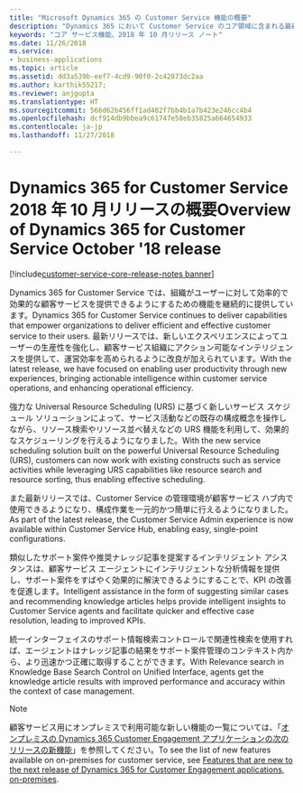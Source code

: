 ```yaml
---
title: "Microsoft Dynamics 365 の Customer Service 機能の概要"
description: "Dynamics 365 において Customer Service のコア領域に含まれる最新の機能とエンゲージメントについて説明します"
keywords: "コア サービス機能、2018 年 10 月リリース ノート"
ms.date: 11/26/2018
ms.service:
- business-applications
ms.topic: article
ms.assetid: dd3a539b-eef7-4cd9-90f0-2c42873dc2aa
ms.author: karthik55217;
ms.reviewer: anjgupta
ms.translationtype: HT
ms.sourcegitcommit: 566d62b456ff1ad482f7bb4b1a7b423e246cc4b4
ms.openlocfilehash: dcf914db9bbea9c61747e58eb35825a664654933
ms.contentlocale: ja-jp
ms.lasthandoff: 11/27/2018

---
```


# <a name="overview-of-dynamics-365-for-customer-service-october-18-release"></a><span data-ttu-id="87b4e-104">Dynamics 365 for Customer Service 2018 年 10 月リリースの概要</span><span class="sxs-lookup"><span data-stu-id="87b4e-104">Overview of Dynamics 365 for Customer Service October '18 release</span></span>

[!include[customer-service-core-release-notes banner](../../includes/customer-service-core-release-notes.md)]

<span data-ttu-id="87b4e-105">Dynamics 365 for Customer Service では、組織がユーザーに対して効率的で効果的な顧客サービスを提供できるようにするための機能を継続的に提供しています。</span><span class="sxs-lookup"><span data-stu-id="87b4e-105">Dynamics 365 for Customer Service continues to deliver capabilities that empower organizations to deliver efficient and effective customer service to their users.</span></span> <span data-ttu-id="87b4e-106">最新リリースでは、新しいエクスペリエンスによってユーザーの生産性を強化し、顧客サービス組織にアクション可能なインテリジェンスを提供して、運営効率を高められるように改良が加えられています。</span><span class="sxs-lookup"><span data-stu-id="87b4e-106">With the latest release, we have focused on enabling user productivity through new experiences, bringing actionable intelligence within customer service operations, and enhancing operational efficiency.</span></span>

<span data-ttu-id="87b4e-107">強力な Universal Resource Scheduling (URS) に基づく新しいサービス スケジュール ソリューションによって、サービス活動などの既存の構成概念を操作しながら、リソース検索やリソース並べ替えなどの URS 機能を利用して、効果的なスケジューリングを行えるようになりました。</span><span class="sxs-lookup"><span data-stu-id="87b4e-107">With the new service scheduling solution built on the powerful Universal Resource Scheduling (URS), customers can now work with existing constructs such as service activities while leveraging URS capabilities like resource search and resource sorting, thus enabling effective scheduling.</span></span> 

<span data-ttu-id="87b4e-108">また最新リリースでは、Customer Service の管理環境が顧客サービス ハブ内で使用できるようになり、構成作業を一元的かつ簡単に行えるようになりました。</span><span class="sxs-lookup"><span data-stu-id="87b4e-108">As part of the latest release, the Customer Service Admin experience is now available within Customer Service Hub, enabling easy, single-point configurations.</span></span> 

<span data-ttu-id="87b4e-109">類似したサポート案件や推奨ナレッジ記事を提案するインテリジェント アシスタンスは、顧客サービス エージェントにインテリジェントな分析情報を提供し、サポート案件をすばやく効果的に解決できるようにすることで、KPI の改善を促進します。</span><span class="sxs-lookup"><span data-stu-id="87b4e-109">Intelligent assistance in the form of suggesting similar cases and recommending knowledge articles helps provide intelligent insights to Customer Service agents and facilitate quicker and effective case resolution, leading to improved KPIs.</span></span>

<span data-ttu-id="87b4e-110">統一インターフェイスのサポート情報検索コントロールで関連性検索を使用すれば、エージェントはナレッジ記事の結果をサポート案件管理のコンテキスト内から、より迅速かつ正確に取得することができます。</span><span class="sxs-lookup"><span data-stu-id="87b4e-110">With Relevance search in Knowledge Base Search Control on Unified Interface, agents get the knowledge article results with improved performance and accuracy within the context of case management.</span></span> 


> [!NOTE]
> <span data-ttu-id="87b4e-111">顧客サービス用にオンプレミスで利用可能な新しい機能の一覧については、「[オンプレミスの Dynamics 365 Customer Engagement アプリケーションの次のリリースの新機能](https://docs.microsoft.com/dynamics365/get-started/whats-new/customer-engagement/dynamics365-on-premises-features/)」を参照してください。</span><span class="sxs-lookup"><span data-stu-id="87b4e-111">To see the list of new features available on on-premises for customer service, see [Features that are new to the next release of Dynamics 365 for Customer Engagement applications, on-premises](https://docs.microsoft.com/dynamics365/get-started/whats-new/customer-engagement/dynamics365-on-premises-features/).</span></span> 

